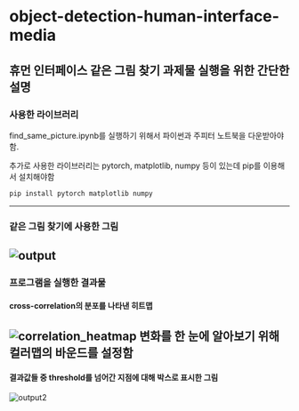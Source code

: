 # object-detection-human-interface-media
## 휴먼 인터페이스 같은 그림 찾기 과제물 실행을 위한 간단한 설명
### 사용한 라이브러리
find_same_picture.ipynb를 실행하기 위해서 파이썬과 주피터 노트북을 다운받아야 함.

추가로 사용한 라이브러리는 pytorch, matplotlib, numpy 등이 있는데 pip를 이용해서 설치해야함
```python
pip install pytorch matplotlib numpy
```
---
### 같은 그림 찾기에 사용한 그림
![output](https://user-images.githubusercontent.com/44120370/203473563-c5c35994-a785-44e2-be67-c0d56861ddb1.png)
---
### 프로그램을 실행한 결과물 
#### cross-correlation의 분포를 나타낸 히트맵
![correlation_heatmap](https://user-images.githubusercontent.com/44120370/203473955-34c36b68-af10-4bdb-8529-1a33384441c6.png) 변화를 한 눈에 알아보기 위해 컬러맵의 바운드를 설정함
---
#### 결과값들 중 threshold를 넘어간 지점에 대해 박스로 표시한 그림
![output2](https://user-images.githubusercontent.com/44120370/203474235-58fd8225-fcfa-49a4-86dd-f1b2555ab9a8.png)
